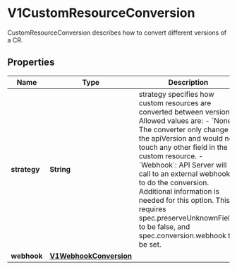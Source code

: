 

# V1CustomResourceConversion

CustomResourceConversion describes how to convert different versions of a CR.

## Properties

| Name | Type | Description | Notes |
|------------ | ------------- | ------------- | -------------|
|**strategy** | **String** | strategy specifies how custom resources are converted between versions. Allowed values are: - &#x60;None&#x60;: The converter only change the apiVersion and would not touch any other field in the custom resource. - &#x60;Webhook&#x60;: API Server will call to an external webhook to do the conversion. Additional information   is needed for this option. This requires spec.preserveUnknownFields to be false, and spec.conversion.webhook to be set. |  |
|**webhook** | [**V1WebhookConversion**](V1WebhookConversion.md) |  |  [optional] |




